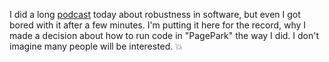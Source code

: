 I did a long <a href="http://scripting.com/2020/05/09/Robustness.m4a">podcast</a> today about robustness in software, but even I got bored with it after a few minutes. I'm putting it here for the record, why I made a decision about how to run code in "PagePark" the way I did. I don't imagine many people will be interested. :boom:
